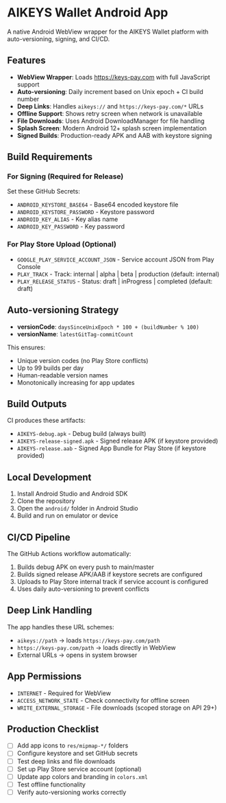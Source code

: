 
# AIKEYS Wallet Android App

A native Android WebView wrapper for the AIKEYS Wallet platform with auto-versioning, signing, and CI/CD.

## Features

- **WebView Wrapper**: Loads https://keys-pay.com with full JavaScript support  
- **Auto-versioning**: Daily increment based on Unix epoch + CI build number
- **Deep Links**: Handles `aikeys://` and `https://keys-pay.com/*` URLs
- **Offline Support**: Shows retry screen when network is unavailable
- **File Downloads**: Uses Android DownloadManager for file handling
- **Splash Screen**: Modern Android 12+ splash screen implementation
- **Signed Builds**: Production-ready APK and AAB with keystore signing

## Build Requirements

### For Signing (Required for Release)
Set these GitHub Secrets:
- `ANDROID_KEYSTORE_BASE64` - Base64 encoded keystore file
- `ANDROID_KEYSTORE_PASSWORD` - Keystore password  
- `ANDROID_KEY_ALIAS` - Key alias name
- `ANDROID_KEY_PASSWORD` - Key password

### For Play Store Upload (Optional)
- `GOOGLE_PLAY_SERVICE_ACCOUNT_JSON` - Service account JSON from Play Console
- `PLAY_TRACK` - Track: internal | alpha | beta | production (default: internal)
- `PLAY_RELEASE_STATUS` - Status: draft | inProgress | completed (default: draft)

## Auto-versioning Strategy

- **versionCode**: `daysSinceUnixEpoch * 100 + (buildNumber % 100)`
- **versionName**: `latestGitTag-commitCount`

This ensures:
- Unique version codes (no Play Store conflicts)  
- Up to 99 builds per day
- Human-readable version names
- Monotonically increasing for app updates

## Build Outputs

CI produces these artifacts:
- `AIKEYS-debug.apk` - Debug build (always built)
- `AIKEYS-release-signed.apk` - Signed release APK (if keystore provided)
- `AIKEYS-release.aab` - Signed App Bundle for Play Store (if keystore provided)

## Local Development

1. Install Android Studio and Android SDK
2. Clone the repository  
3. Open the `android/` folder in Android Studio
4. Build and run on emulator or device

## CI/CD Pipeline

The GitHub Actions workflow automatically:
1. Builds debug APK on every push to main/master
2. Builds signed release APK/AAB if keystore secrets are configured
3. Uploads to Play Store internal track if service account is configured
4. Uses daily auto-versioning to prevent conflicts

## Deep Link Handling

The app handles these URL schemes:
- `aikeys://path` → loads `https://keys-pay.com/path`  
- `https://keys-pay.com/path` → loads directly in WebView
- External URLs → opens in system browser

## App Permissions

- `INTERNET` - Required for WebView  
- `ACCESS_NETWORK_STATE` - Check connectivity for offline screen
- `WRITE_EXTERNAL_STORAGE` - File downloads (scoped storage on API 29+)

## Production Checklist

- [ ] Add app icons to `res/mipmap-*/` folders
- [ ] Configure keystore and set GitHub secrets
- [ ] Test deep links and file downloads  
- [ ] Set up Play Store service account (optional)
- [ ] Update app colors and branding in `colors.xml`
- [ ] Test offline functionality
- [ ] Verify auto-versioning works correctly
